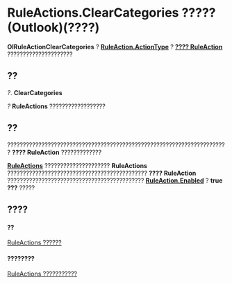 
# RuleActions.ClearCategories ????? (Outlook)(????)

 **OlRuleActionClearCategories** ? **[RuleAction.ActionType](5701cd66-2f45-ae24-12b8-fc5e27bf8742.md)** ? **[???? RuleAction](6451788f-e5ed-239c-a34d-b564b52d8955.md)** ?????????????????????


## ??

 _?_. **ClearCategories**

 _?_ **RuleActions** ??????????????????


## ??

??????????????????????????????????????????????????????????????????????? **???? RuleAction** ?????????????

 **[RuleActions](82ba76cd-86a4-3372-cb51-2df1d58c8b71.md)** ????????????????????? **RuleActions** ????????????????????????????????????????????? **???? RuleAction** ???????????????????????????????????????????? **[RuleAction.Enabled](bea1a0e4-4fad-acc4-0b48-b2f64d996941.md)** ? **true ???** ?????


## ????


#### ??


[RuleActions ??????](82ba76cd-86a4-3372-cb51-2df1d58c8b71.md)
#### ????????


[RuleActions ???????????](http://msdn.microsoft.com/library/ea4c7acb-2ce2-ecf9-046f-2eb48d4935bb%28Office.15%29.aspx)